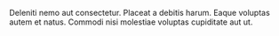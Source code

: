 Deleniti nemo aut consectetur.
Placeat a debitis harum.
Eaque voluptas autem et natus.
Commodi nisi molestiae voluptas cupiditate aut ut.